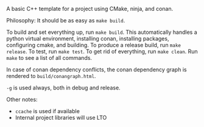 A basic C++ template for a project using CMake, ninja, and conan.

Philosophy: It should be as easy as `make build`.

To build and set everything up, run `make build`. This automatically handles a python virtual environment, installing
conan, installing packages, configuring cmake, and building. To produce a release build, run `make release`. To test,
run `make test`. To get rid of everything, run `make clean`. Run `make` to see a list of all commands.

In case of conan dependency conflicts, the conan dependency graph is rendered to `build/conangraph.html`.

`-g` is used always, both in debug and release.

Other notes:
- `ccache` is used if available
- Internal project libraries will use LTO

